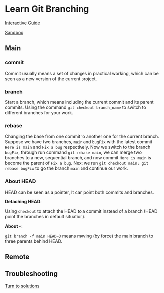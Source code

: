 # Learn Git Branching 
[Interactive Guide](https://learngitbranching.js.org/)

[Sandbox](https://learngitbranching.js.org/?NODEMO)

## Main 

### commit 

Commit usually means a set of changes in practical working, which can be seen as a new version of the current project. 

### branch 

Start a branch, which means including the current commit and its parent commits. Using the command `git checkout branch_name` to switch to different branches for your work. 

### rebase

Changing the base from one commit to another one for the current branch. Suppose we have two branches, `main` and `bugFix` with the latest commit `Here is main` and `Fix a bug` respectively. Now we switch to the branch `bugFix`, through run command `git rebase main`, we can merge two branches to a new, sequential branch, and now commit `Here is main` is become the parent of `Fix a bug`. Next we run `git checkout main; git rebase bugFix` to go the branch `main` and continue our work. 

### About HEAD
HEAD can be seen as a pointer, It can point both commits and branches. 

**Detaching HEAD**:

Using `checkout` to attach the HEAD to a commit instead of a branch (HEAD point the branches in default situation).

**About `~`**:

`git branch -f main HEAD~3` means moving (by force) the main branch to three parents behind HEAD.

## Remote

## Troubleshooting 
[Turn to solutions](https://github.com/YILIN1031/TheMissingSemester/blob/main/git/git.md#troubleshooting)
